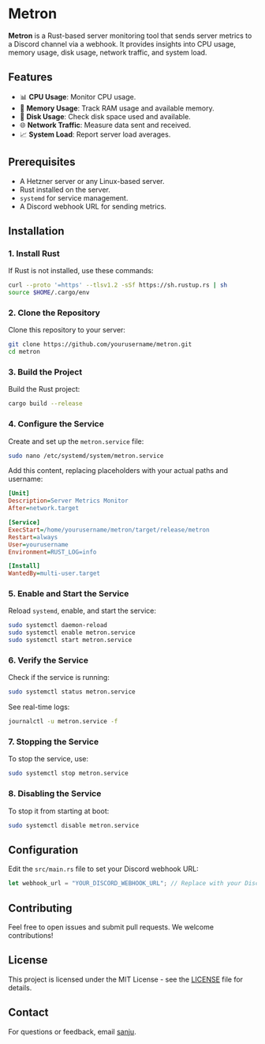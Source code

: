 # Metron

**Metron** is a Rust-based server monitoring tool that sends server metrics to a Discord channel via a webhook. It provides insights into CPU usage, memory usage, disk usage, network traffic, and system load.

## Features

- 📊 **CPU Usage**: Monitor CPU usage.
- 🧠 **Memory Usage**: Track RAM usage and available memory.
- 💾 **Disk Usage**: Check disk space used and available.
- 🌐 **Network Traffic**: Measure data sent and received.
- 📈 **System Load**: Report server load averages.

## Prerequisites

- A Hetzner server or any Linux-based server.
- Rust installed on the server.
- `systemd` for service management.
- A Discord webhook URL for sending metrics.

## Installation

### 1. Install Rust

If Rust is not installed, use these commands:

```sh
curl --proto '=https' --tlsv1.2 -sSf https://sh.rustup.rs | sh
source $HOME/.cargo/env
```

### 2. Clone the Repository

Clone this repository to your server:

```sh
git clone https://github.com/yourusername/metron.git
cd metron
```

### 3. Build the Project

Build the Rust project:

```sh
cargo build --release
```

### 4. Configure the Service

Create and set up the `metron.service` file:

```sh
sudo nano /etc/systemd/system/metron.service
```

Add this content, replacing placeholders with your actual paths and username:

```ini
[Unit]
Description=Server Metrics Monitor
After=network.target

[Service]
ExecStart=/home/yourusername/metron/target/release/metron
Restart=always
User=yourusername
Environment=RUST_LOG=info

[Install]
WantedBy=multi-user.target
```

### 5. Enable and Start the Service

Reload `systemd`, enable, and start the service:

```sh
sudo systemctl daemon-reload
sudo systemctl enable metron.service
sudo systemctl start metron.service
```

### 6. Verify the Service

Check if the service is running:

```sh
sudo systemctl status metron.service
```

See real-time logs:

```sh
journalctl -u metron.service -f
```

### 7. Stopping the Service

To stop the service, use:

```sh
sudo systemctl stop metron.service
```

### 8. Disabling the Service

To stop it from starting at boot:

```sh
sudo systemctl disable metron.service
```

## Configuration

Edit the `src/main.rs` file to set your Discord webhook URL:

```rust
let webhook_url = "YOUR_DISCORD_WEBHOOK_URL"; // Replace with your Discord webhook URL
```

## Contributing

Feel free to open issues and submit pull requests. We welcome contributions!

## License

This project is licensed under the MIT License - see the [LICENSE](LICENSE) file for details.

## Contact

For questions or feedback, email [sanju](mailto:work@sanju.sh).
